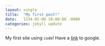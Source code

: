 ```yaml
---
layout: single
title:  "My first post!"
date:   1234-05-06 10:00:00 -0800
categories: jekyll update
---
```

My first site using `code`! Have a [link][google] to google.

[google]: https://www.google.com

